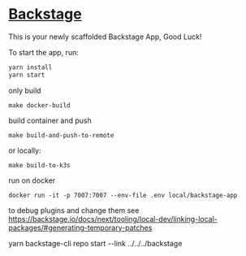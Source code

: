 # [Backstage](https://backstage.io)

This is your newly scaffolded Backstage App, Good Luck!

To start the app, run:

```sh
yarn install
yarn start
```
only build
```
make docker-build
```

build container and push
```
make build-and-push-to-remote
```
or locally:
```
make build-to-k3s
```
run on docker
```
docker run -it -p 7007:7007 --env-file .env local/backstage-app
```

to debug plugins and change them see https://backstage.io/docs/next/tooling/local-dev/linking-local-packages/#generating-temporary-patches


yarn backstage-cli repo start --link ../../../backstage